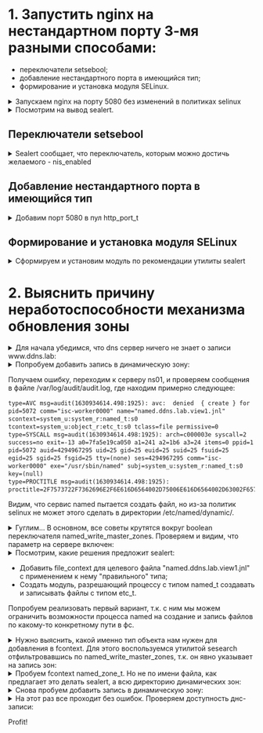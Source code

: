 # 1. Запустить nginx на нестандартном порту 3-мя разными способами:
* переключатели setsebool;
* добавление нестандартного порта в имеющийся тип;
* формирование и установка модуля SELinux.

<details>
  <summary>Запускаем nginx на порту 5080 без изменений в политиках selinux</summary>

![nginx-start](images/nginx-start.png)

</details>

<details>
  <summary>Посмотрим на вывод sealert.</summary>

![nginx-sealert](images/nginx-sealert.png)

</details>

## Переключатели setsebool

<details>
  <summary>Sealert сообщает, что переключатель, которым можно достичь желаемого - nis_enabled</summary>

![nginx-setsebool](images/nginx-setsebool.png)

</details>

## Добавление нестандартного порта в имеющийся тип

<details>
  <summary>Добавим порт 5080 в пул http_port_t</summary>

![nginx-semanage](images/nginx-semanage.png)

</details>

## Формирование и установка модуля SELinux

<details>
  <summary>Сформируем и установим модуль по рекомендации утилиты sealert</summary>

![nginx-module](images/nginx-module.png)

</details>

# 2. Выяснить причину неработоспособности механизма обновления зоны

<details>
  <summary>Для начала убедимся, что dns сервер ничего не знает о записи www.ddns.lab:</summary>

![ping-failed](images/ping-fail.png)

![nslookup-failed](images/nslookup-fail.png)

</details>

<details>
  <summary>Попробуем добавить запись в динамическую зону:</summary>

![nsupdate-failed](images/nsupdate-fail.png)

</details>

Получаем ошибку, переходим к серверу ns01, и проверяем сообщения в файле /var/log/audit/audit.log, где находим примерно следующее:

    type=AVC msg=audit(1630934614.498:1925): avc:  denied  { create } for  pid=5072 comm="isc-worker0000" name="named.ddns.lab.view1.jnl" scontext=system_u:system_r:named_t:s0 tcontext=system_u:object_r:etc_t:s0 tclass=file permissive=0
    type=SYSCALL msg=audit(1630934614.498:1925): arch=c000003e syscall=2 success=no exit=-13 a0=7fa5e19ca050 a1=241 a2=1b6 a3=24 items=0 ppid=1 pid=5072 auid=4294967295 uid=25 gid=25 euid=25 suid=25 fsuid=25 egid=25 sgid=25 fsgid=25 tty=(none) ses=4294967295 comm="isc-worker0000" exe="/usr/sbin/named" subj=system_u:system_r:named_t:s0 key=(null)
    type=PROCTITLE msg=audit(1630934614.498:1925): proctitle=2F7573722F7362696E2F6E616D6564002D75006E616D6564002D63002F6574632F6E616D65642E636F6E66

Видим, что сервис named пытается создать файл, но из-за политик selinux не может этого сделать в директории /etc/named/dynamic/.

<details>
  <summary>Гуглим... В основном, все советы крутятся вокруг boolean переключателя named_write_master_zones. Проверяем и видим, что параметр на сервере включен:</summary>

![getsebool](images/getsebool.png)

</details>

<details>
  <summary>Посмотрим, какие решения предложит sealert:</summary>

![sealert-output](images/sealert-output.png)

</details>

* Добавить file_context для целевого файла "named.ddns.lab.view1.jnl" с применением к нему "правильного" типа;
* Создать модуль, разрешающий процессу с типом named_t создавать и записывать файлы с типом etc_t.

Попробуем реализовать первый вариант, т.к. с ним мы можем ограничить возможности процесса named на создание и запись файлов по какому-то конкретному пути в фс.

<details>
  <summary>Нужно выяснить, какой именно тип объекта нам нужен для добавления в fcontext. Для этого воспользуемся утилитой sesearch отфильтровавшись по named_write_master_zones, т.к. он явно указывает на запись зон:</summary>

![sesearch](images/sesearch.png)

</details>

<details>
  <summary>Пробуем fcontext named_zone_t. Но не по имени файла, как предлагает это делать sealert, а всю директорию динамических зон:</summary>

![fcontext](images/semanage-fcontext.png)

</details>


<details>
  <summary>Снова пробуем добавить запись в динамическую зону:</summary>

![nsupdate-success](images/nsupdate-success.png)

</details>



<details>
  <summary>На этот раз все проходит без ошибок. Проверяем доступность днс-записи:</summary>

![ping-success](images/ping-success.png)

![nslookup-success](images/nslookup-success.png)

</details>

Profit!
